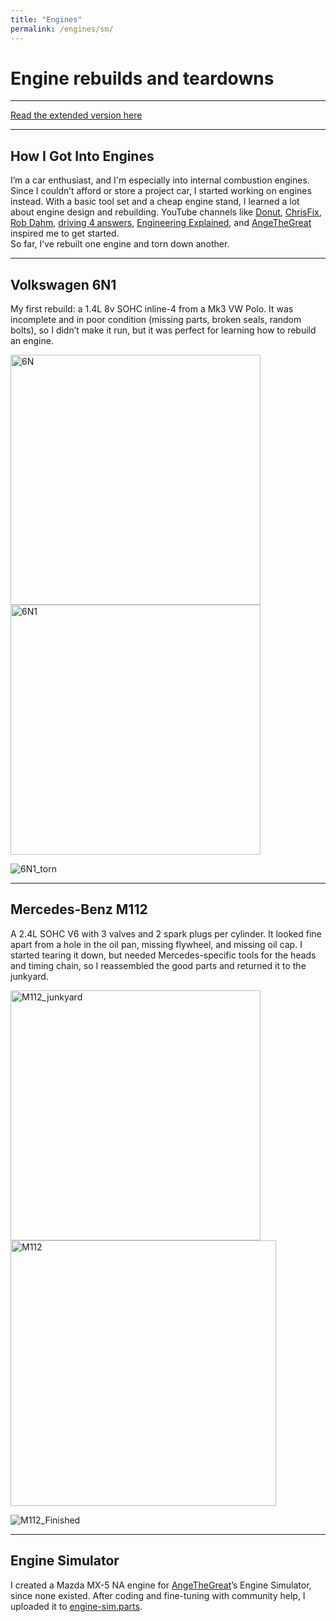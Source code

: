 ```yaml
---
title: "Engines"
permalink: /engines/sm/
---
```


# Engine rebuilds and teardowns
---

<a href="/engines/" class="button"> Read the extended version here</a>

---

## How I Got Into Engines
I’m a car enthusiast, and I'm especially into internal combustion engines. Since I couldn’t afford or store a project car, I started working on engines instead. With a basic tool set and a cheap engine stand, I learned a lot about engine design and rebuilding. YouTube channels like <a href="https://www.youtube.com/@Donut" target="_blank" rel="noopener noreferrer">Donut</a>, <a href="https://www.youtube.com/@chrisfix" target="_blank" rel="noopener noreferrer">ChrisFix</a>, <a href="https://www.youtube.com/@RobDahm" target="_blank" rel="noopener noreferrer">Rob Dahm</a>, <a href="https://www.youtube.com/@d4a" target="_blank" rel="noopener noreferrer">driving 4 answers</a>, <a href="https://www.youtube.com/@EngineeringExplained" target="_blank" rel="noopener noreferrer">Engineering Explained</a>, and <a href="https://www.youtube.com/@AngeTheGreat" target="_blank" rel="noopener noreferrer">AngeTheGreat</a> inspired me to get started.  
So far, I’ve rebuilt one engine and torn down another.

---

## Volkswagen 6N1
My first rebuild: a 1.4L 8v SOHC inline-4 from a Mk3 VW Polo. It was incomplete and in poor condition (missing parts, broken seals, random bolts), so I didn’t make it run, but it was perfect for learning how to rebuild an engine.

<img src="../../assets/engines/6N.jpeg" alt="6N" width="400">  <img src="../../assets/engines/6N1.jpeg" alt="6N1" width="400">

![6N1_torn](../../assets/engines/6N1_torn.jpg)

---

## Mercedes-Benz M112
A 2.4L SOHC V6 with 3 valves and 2 spark plugs per cylinder. It looked fine apart from a hole in the oil pan, missing flywheel, and missing oil cap. I started tearing it down, but needed Mercedes-specific tools for the heads and timing chain, so I reassembled the good parts and returned it to the junkyard.

<img src="../../assets/engines/M112_junkyard.jpg" alt="M112_junkyard" width="400"> <img src="../../assets/engines/M112.jpg" alt="M112" width="425">

![M112_Finished](../../assets/engines/M112_finished.jpg)

--- 

## Engine Simulator
I created a Mazda MX-5 NA engine for <a href="https://www.youtube.com/@AngeTheGreat" target="_blank" rel="noopener noreferrer">AngeTheGreat</a>’s Engine Simulator, since none existed. After coding and fine-tuning with community help, I uploaded it to <a href="https://catalog.engine-sim.parts/parts/852" rel="noopener noreferrer">engine-sim.parts</a>.
